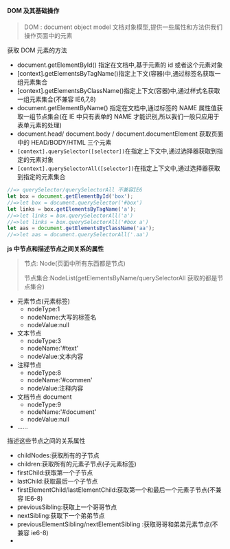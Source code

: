 #### DOM 及其基础操作

> DOM : document object model 文档对象模型,提供一些属性和方法供我们操作页面中的元素

获取 DOM 元素的方法

-   document.getElementById() 指定在文档中,基于元素的 id 或者这个元素对象
-   [context].getElementsByTagName()指定上下文(容器)中,通过标签名获取一组元素集合
-   [context].getElementsByClassName()指定上下文(容器)中,通过样式名获取一组元素集合(不兼容 IE6,7,8)
-   document.getElementByName() 指定在文档中,通过标签的 NAME 属性值获取一组节点集合(在 IE 中只有表单的 NAME 才能识别,所以我们一般只应用于表单元素的处理)
-   document.head/ document.body / document.documentElement 获取页面中的 HEAD/BODY/HTML 三个元素
-   `[context].querySelector([selector])`在指定上下文中,通过选择器获取到指定的元素对象
-   `[context].querySelectorAll([selector])`在指定上下文中,通过选择器获取到指定的元素集合

```javascript
//=> querySelector/querySelectorAll 不兼容IE6
let box = document.getElementById('box');
//=>let box = document.querySelector('#box')
let links = box.getElementsByTagName('a');
//=>let links = box.querySelectorAll('a')
//=>let links = box.querySelectorAll('#box a')
let aas = document.getElementsByClassName('aa');
//=>let aas = document.querySelectorAll('.aa')
```

**js 中节点和描述节点之间关系的属性**

> 节点: Node(页面中所有东西都是节点)
>
> 节点集合:NodeList(getElementsByName/querySelectorAll 获取的都是节点集合)

-   元素节点(元素标签)
    -   nodeType:1
    -   nodeName:大写的标签名
    -   nodeValue:null
-   文本节点
    -   nodeType:3
    -   nodeName:'#text'
    -   nodeValue:文本内容
-   注释节点
    -   nodeType:8
    -   nodeName:'#commen'
    -   nodeValue:注释内容
-   文档节点 document
    -   nodeType:9
    -   nodeName:'#document'
    -   nodeValue:null
-   ......

描述这些节点之间的关系属性

-   childNodes:获取所有的子节点
-   children:获取所有的元素子节点(子元素标签)
-   firstChild:获取第一个子节点
-   lastChild:获取最后一个子节点
-   firstElementChild/lastElementChild:获取第一个和最后一个元素子节点(不兼容 IE6-8)
-   previousSibling:获取上一个哥哥节点
-   nextSibling:获取下一个弟弟节点
-   previousElementSibling/nextElementSibling :获取哥哥和弟弟元素节点(不兼容 ie6-8)
-

